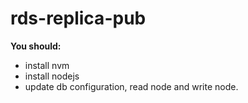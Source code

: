 # rds-replica-pub

**You should:**
- install nvm
- install nodejs
- update db configuration, read node and write node.
